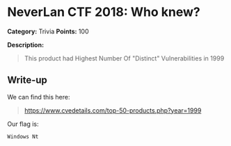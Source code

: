 # NeverLan CTF 2018: Who knew?

**Category:** Trivia
**Points:** 100

**Description:**

>This product had Highest Number Of "Distinct" Vulnerabilities in 1999

## Write-up

We can find this here:

>https://www.cvedetails.com/top-50-products.php?year=1999

Our flag is:

`Windows Nt`
